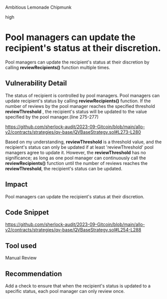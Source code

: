 Ambitious Lemonade Chipmunk

high

# Pool managers can update the recipient's status at their discretion.
Pool managers can update the recipient's status at their discretion by calling **reviewRecipients()** function multiple times.

## Vulnerability Detail
The status of recipient is controlled by pool managers. Pool managers can update recipient's status by calling **reviewRecipients()** function. If the number of reviews by the pool manager reaches the specified threshold **reviewThreshold** , the recipient's status will be updated to the value specified by the pool manager.(line 275-277)

https://github.com/sherlock-audit/2023-09-Gitcoin/blob/main/allo-v2/contracts/strategies/qv-base/QVBaseStrategy.sol#L273-L280

Based on my understanding, **reviewThreshold** is a threshold value, and the recipient's status can only be updated if at least 'reviewThreshold' pool managers agree to update it. However, the **reviewThreshold** has no significance; as long as one pool manager can continuously call the **reviewRecipients()** function until the number of reviews reaches the **reviewThreshold**, the recipient's status can be updated.

## Impact
Pool managers can update the recipient's status at their discretion.

## Code Snippet
https://github.com/sherlock-audit/2023-09-Gitcoin/blob/main/allo-v2/contracts/strategies/qv-base/QVBaseStrategy.sol#L254-L288

## Tool used

Manual Review

## Recommendation
Add a check to ensure that when the recipient's status is updated to a specific status, each pool manager can only review once.